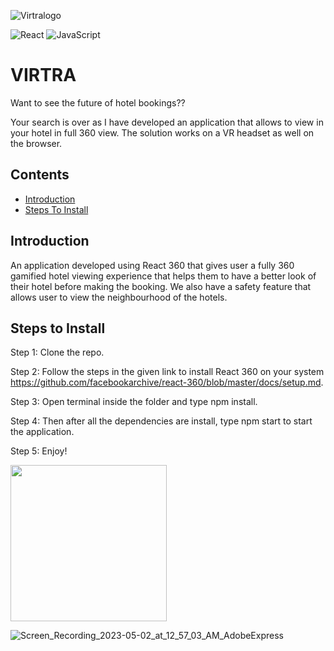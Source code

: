 ![Virtralogo](https://user-images.githubusercontent.com/39118679/235512264-acc8227b-da41-45c4-8057-3998bbd2d2aa.png)

![React](https://img.shields.io/badge/react-%2320232a.svg?style=for-the-badge&logo=react&logoColor=%2361DAFB)
![JavaScript](https://img.shields.io/badge/javascript-%23323330.svg?style=for-the-badge&logo=javascript&logoColor=%23F7DF1E)
# VIRTRA

Want to see the future of hotel bookings??

Your search is over as I have developed an application that allows to view in your hotel in full 360 view. The solution works on a VR headset as well on the browser.

## Contents

- [Introduction](#introduction)
- [Steps To Install](#steps-to-install)

## Introduction

An application developed using React 360 that gives user a fully 360 gamified hotel viewing experience that helps them to have a better look of their
hotel before making the booking. We also have a safety feature that allows user to view the neighbourhood of the hotels. 

## Steps to Install

Step 1: Clone the repo.

Step 2: Follow the steps in the given link to install React 360 on your system https://github.com/facebookarchive/react-360/blob/master/docs/setup.md.

Step 3: Open terminal inside the folder and type npm install.

Step 4: Then after all the dependencies are install, type npm start to start the application.

Step 5: Enjoy!

<img src="https://user-images.githubusercontent.com/39118679/235516311-d900be57-463c-494b-b14f-3b72bff8c505.gif" width="250" height="250"/>

![Screen_Recording_2023-05-02_at_12_57_03_AM_AdobeExpress](https://user-images.githubusercontent.com/39118679/235516311-d900be57-463c-494b-b14f-3b72bff8c505.gif)

